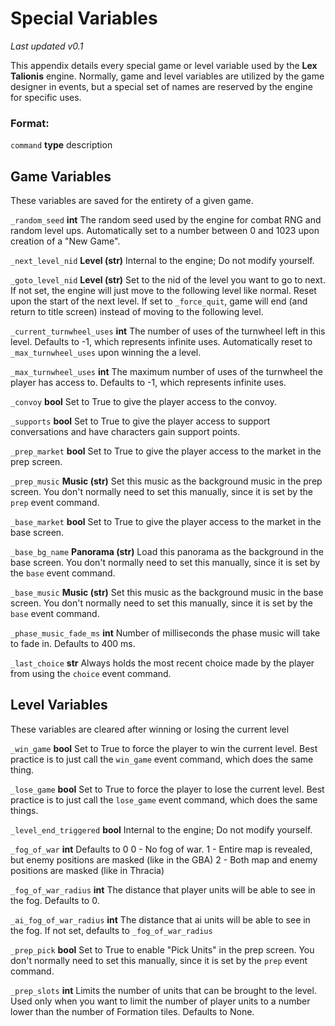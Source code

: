 # Special Variables

_Last updated v0.1_

This appendix details every special game or level variable used by the **Lex Talionis** engine. Normally, game and level variables are utilized by the game designer in events, but a special set of names are reserved by the engine for specific uses.

### Format:

`command` **type** description

## Game Variables

These variables are saved for the entirety of a given game.

`_random_seed` **int** The random seed used by the engine for combat RNG and random level ups. Automatically set to a number between 0 and 1023 upon creation of a "New Game".

`_next_level_nid` **Level (str)** Internal to the engine; Do not modify yourself.

`_goto_level_nid` **Level (str)** Set to the nid of the level you want to go to next. If not set, the engine will just move to the following level like normal. Reset upon the start of the next level. If set to `_force_quit`, game will end (and return to title screen) instead of moving to the following level.

`_current_turnwheel_uses` **int** The number of uses of the turnwheel left in this level. Defaults to -1, which represents infinite uses. Automatically reset to `_max_turnwheel_uses` upon winning the a level.

`_max_turnwheel_uses` **int** The maximum number of uses of the turnwheel the player has access to. Defaults to -1, which represents infinite uses.

`_convoy` **bool** Set to True to give the player access to the convoy.

`_supports` **bool** Set to True to give the player access to support conversations and have characters gain support points.

`_prep_market` **bool** Set to True to give the player access to the market in the prep screen.

`_prep_music` **Music (str)** Set this music as the background music in the prep screen. You don't normally need to set this manually, since it is set by the `prep` event command.

`_base_market` **bool** Set to True to give the player access to the market in the base screen.

`_base_bg_name` **Panorama (str)** Load this panorama as the background in the base screen. You don't normally need to set this 
manually, since it is set by the `base` event command.

`_base_music` **Music (str)** Set this music as the background music in the base screen. You don't normally need to set this manually, since it is set by the `base` event command.

`_phase_music_fade_ms` **int** Number of milliseconds the phase music will take to fade in. Defaults to 400 ms.

`_last_choice` **str** Always holds the most recent choice made by the player from using the `choice` event command.

## Level Variables

These variables are cleared after winning or losing the current level

`_win_game` **bool** Set to True to force the player to win the current level. Best practice is to just call the `win_game` event command, which does the same thing.

`_lose_game` **bool** Set to True to force the player to lose the current level. Best practice is to just call the `lose_game` event command, which does the same things.

`_level_end_triggered` **bool** Internal to the engine; Do not modify yourself.

`_fog_of_war` **int** Defaults to 0
    0 - No fog of war.
    1 - Entire map is revealed, but enemy positions are masked (like in the GBA)
    2 - Both map and enemy positions are masked (like in Thracia)

`_fog_of_war_radius` **int** The distance that player units will be able to see in the fog. Defaults to 0.

`_ai_fog_of_war_radius` **int** The distance that ai units will be able to see in the fog. If not set, defaults to `_fog_of_war_radius`

`_prep_pick` **bool** Set to True to enable "Pick Units" in the prep screen. You don't normally need to set this manually, since it is set by the `prep` event command.

`_prep_slots` **int** Limits the number of units that can be brought to the level. Used only when you want to limit the number of player units to a number lower than the number of Formation tiles. Defaults to None.
